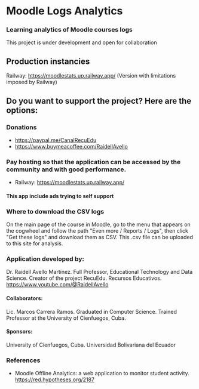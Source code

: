 # Moodle Logs Analytics
### Learning analytics of Moodle courses logs  
This project is under development and open for collaboration

## Production instancies
Railway: https://moodlestats.up.railway.app/ (Version with limitations imposed by Railway)

## Do you want to support the project? Here are the options: 
### Donations
- https://paypal.me/CanalRecuEdu
- https://www.buymeacoffee.com/RaidellAvello
### Pay hosting so that the application can be accessed by the community and with good performance.
- Railway: https://moodlestats.up.railway.app/
#### This app include ads trying to self support 

### Where to download the CSV logs
On the main page of the course in Moodle, go to the menu that appears on the cogwheel and follow the path "Even more / Reports / Logs", then click "Get these logs" and download them as CSV. This .csv file can be uploaded to this site for analysis.
   
### Application developed by:
Dr. Raidell Avello Martínez. Full Professor, Educational Technology and Data Science. Creator of the project RecuEdu. Recursos Educativos. https://www.youtube.com/@RaidellAvello

#### Collaborators:
Lic. Marcos Carrera Ramos. Graduated in Computer Science. Trained Professor at the University of Cienfuegos, Cuba.

#### Sponsors:
University of Cienfuegos, Cuba.
Universidad Bolivariana del Ecuador

### References
 - Moodle Offline Analytics: a web application to monitor student activity. https://red.hypotheses.org/2187

